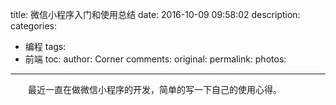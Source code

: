 title: 微信小程序入门和使用总结
date: 2016-10-09 09:58:02
description:
categories:
- 编程
tags:
- 前端
toc:
author: Corner
comments:
original:
permalink:
photos: 
---
　　最近一直在做微信小程序的开发，简单的写一下自己的使用心得。
<!-- more -->
　　









